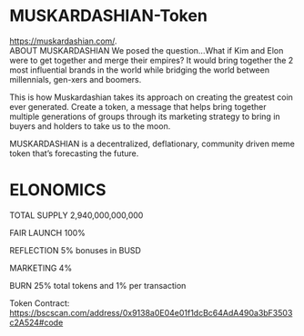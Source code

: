 # MUSKARDASHIAN-Token
https://muskardashian.com/.  
ABOUT MUSKARDASHIAN
We posed the question...What if Kim and Elon were to get together and merge their empires? It would bring together the 2 most influential brands in the world while bridging the world between millennials, gen-xers and boomers.

This is how Muskardashian takes its approach on creating the greatest coin ever generated. Create a token, a message that helps bring together multiple generations of groups through its marketing strategy to bring in buyers and holders to take us to the moon.

MUSKARDASHIAN is a decentralized, deflationary, community driven meme token that’s forecasting the future.

# ELONOMICS

TOTAL SUPPLY
2,940,000,000,000

FAIR LAUNCH
100%

REFLECTION
5% bonuses in BUSD

MARKETING
4%

BURN
25% total tokens and 1% per transaction

Token Contract: https://bscscan.com/address/0x9138a0E04e01f1dcBc64AdA490a3bF3503c2A524#code
